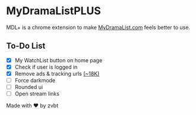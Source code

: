 # MyDramaListPLUS

MDL+ is a chrome extension to make [MyDramaList.com](https://mydramalist.com/) feels better to use.

## To-Do List

- [x] My WatchList button on home page
- [x] Check if user is logged in
- [x] Remove ads & tracking urls [(~18K)](./ads.js)
- [ ] Force darkmode
- [ ] Rounded ui
- [ ] Open stream links

Made with ❤ by zvbt
